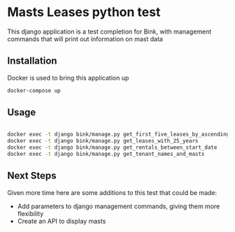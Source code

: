 # Masts Leases python test

This django application is a test completion for Bink, with management commands that will print out information on mast data

## Installation

Docker is used to bring this application up
```bash
docker-compose up
```

## Usage

```bash

docker exec -t django bink/manage.py get_first_five_leases_by_ascending_rent
docker exec -t django bink/manage.py get_leases_with_25_years
docker exec -t django bink/manage.py get_rentals_between_start_date
docker exec -t django bink/manage.py get_tenant_names_and_masts
```

## Next Steps
Given more time here are some additions to this test that could be made:
- Add parameters to django management commands, giving them more flexibility
- Create an API to display masts